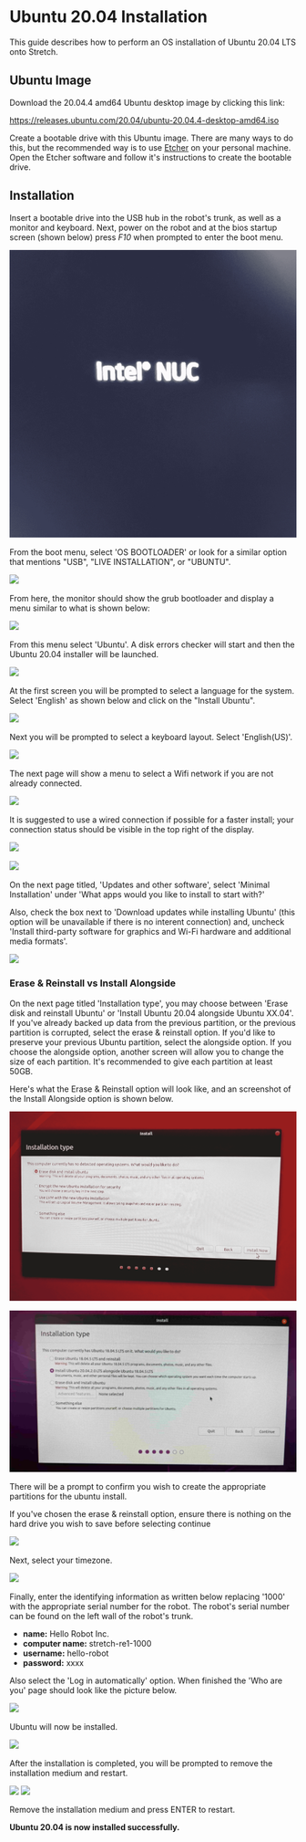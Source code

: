 # Ubuntu 20.04 Installation

This guide describes how to perform an OS installation of Ubuntu 20.04 LTS onto Stretch.

## Ubuntu Image

Download the 20.04.4 amd64 Ubuntu desktop image by clicking this link:

https://releases.ubuntu.com/20.04/ubuntu-20.04.4-desktop-amd64.iso

Create a bootable drive with this Ubuntu image. There are many ways to do this, but the recommended way is to use [Etcher](https://www.balena.io/etcher/) on your personal machine. Open the Etcher software and follow it's instructions to create the bootable drive.

## Installation

Insert a bootable drive into the USB hub in the robot's trunk, as well as a monitor and keyboard. Next, power on the robot and at the bios startup screen (shown below) press *F10* when prompted to enter the boot menu.

![](./images/NUC_startup.png)

From the boot menu, select 'OS BOOTLOADER' or look for a similar option that mentions "USB", "LIVE INSTALLATION", or "UBUNTU".

![](./images/BIOS_boot.png)

From here, the monitor should show the grub bootloader and display a menu similar to what is shown below:

![](./images/20.04/grub.png)

From this menu select 'Ubuntu'. A disk errors checker will start and then the Ubuntu 20.04 installer will be launched.

![](./images/20.04/installer_system_check.png)

At the first screen you will be prompted to select a language for the system. Select 'English' as shown below and click on the "Install Ubuntu".

![](./images/20.04/installer_language.png)

Next you will be prompted to select a keyboard layout. Select 'English(US)'.

![](./images/20.04/installer_keyboard.png)

The next page will show a menu to select a Wifi network if you are not already connected.

![](./images/20.04/installer_network.png)

It is suggested to use a wired connection if possible for a faster install; your connection status should be visible in the top right of the display.

![](./images/20.04/wifi.png)

![](./images/20.04/ethernet.png)

On the next page titled, 'Updates and other software', select 'Minimal Installation' under 'What apps would you like to install to start with?'

Also, check the box next to 'Download updates while installing Ubuntu' (this option will be unavailable if there is no interent connection) and, uncheck 'Install third-party software for graphics and Wi-Fi hardware and additional media formats'.

![](./images/20.04/installer_software.png)

### Erase & Reinstall vs Install Alongside

On the next page titled 'Installation type', you may choose between 'Erase disk and reinstall Ubuntu' or 'Install Ubuntu 20.04 alongside Ubuntu XX.04'. If you've already backed up data from the previous partition, or the previous partition is corrupted, select the erase & reinstall option. If you'd like to preserve your previous Ubuntu partition, select the alongside option. If you choose the alongside option, another screen will allow you to change the size of each partition. It's recommended to give each partition at least 50GB.

Here's what the Erase & Reinstall option will look like, and an screenshot of the Install Alongside option is shown below.

![](./images/18.04/erase_reinstall_disk.png)

![](./images/20.04/install_alongside_disk.jpg)

There will be a prompt to confirm you wish to create the appropriate partitions for the ubuntu install.

If you've chosen the erase & reinstall option, ensure there is nothing on the hard drive you wish to save before selecting continue

![](./images/20.04/installer_disk_prompt.png)

Next, select your timezone.

![](./images/20.04/installer_location.png)

Finally, enter the identifying information as written below replacing '1000' with the appropriate serial number for the robot. The robot's serial number can be found on the left wall of the robot's trunk.

 - **name:** Hello Robot Inc.
 - **computer name:** stretch-re1-1000
 - **username:** hello-robot
 - **password:** xxxx

Also select the 'Log in automatically' option. When finished the 'Who are you' page should look like the picture below.

![](./images/20.04/installer_identity.png)

Ubuntu will now be installed.

![](./images/20.04/installing.png)

After the installation is completed, you will be prompted to remove the installation medium and restart.

![](./images/20.04/installer_finished_prompt.png)
![](./images/20.04/installer_finished.png)

Remove the installation medium and press ENTER to restart.

**Ubuntu 20.04 is now installed successfully.**
